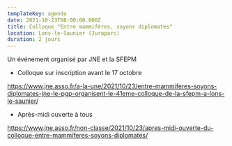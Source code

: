 ```yaml
---
templateKey: agenda
date: 2021-10-23T06:00:00.000Z
title: Colloque "Entre mammifères, soyons diplomates"
location: Lons-le-Saunier (Juraparc)
duration: 2 jours
---
```

Un événement organisé par JNE et la SFEPM

* Colloque sur inscription avant le 17 octobre

<https://www.jne.asso.fr/a-la-une/2021/10/23/entre-mammiferes-soyons-diplomates-jne-le-pgp-organisent-le-41eme-colloque-de-la-sfepm-a-lons-le-saunier/>

* Après-midi ouverte à tous

<https://www.jne.asso.fr/non-classe/2021/10/23/apres-midi-ouverte-du-colloque-entre-mammiferes-soyons-diplomates/>

<!--EndFragment-->